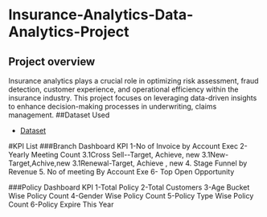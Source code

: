 # Insurance-Analytics-Data-Analytics-Project
## Project overview
Insurance analytics plays a crucial role in optimizing risk assessment, fraud detection, customer experience, and operational efficiency within the insurance industry. This project focuses on leveraging data-driven insights to enhance decision-making processes in underwriting, claims management.
##Dataset Used
- <a href= "https://github.com/Vaishnavijadhav777/Insurance-Analytics-Data-Analytics-Project/blob/main/Insurance%20analytics.zip">Dataset</a>

#KPI List
###Branch Dashboard KPI
1-No of Invoice by Account Exec
2-Yearly Meeting Count
3.1Cross Sell--Target, Achieve, new
3.1New-Target,Achive,new
3.1Renewal-Target, Achieve , new
4. Stage Funnel by Revenue
5. No of meeting By Account Exe
6- Top Open Opportunity

###Policy Dashboard KPI
1-Total Policy
2-Total Customers
3-Age Bucket Wise Policy Count
4-Gender Wise Policy Count
5-Policy Type Wise Policy Count
6-Policy Expire This Year


